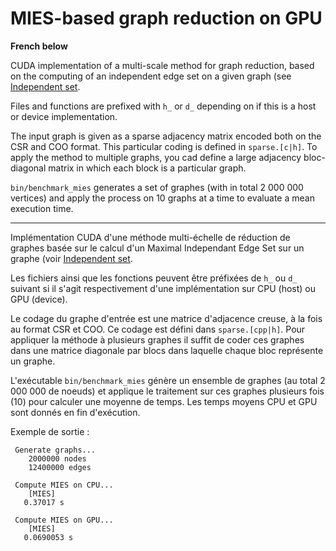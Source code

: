 
# MIES-based graph reduction on GPU

__French below__

CUDA implementation of a multi-scale method for graph reduction, based on the computing of an
independent edge set on a given graph (see [Independent set](https://en.wikipedia.org/wiki/Independent_set_(graph_theory)).

Files and functions are prefixed with `h_` or `d_` depending on if this is a host or device
implementation.

The input graph is given as a sparse adjacency matrix encoded both on the CSR and COO format.
This particular coding is defined in `sparse.[c|h]`. To apply the method to multiple graphs, you
cad define a large adjacency bloc-diagonal matrix in which each block is a particular graph.

`bin/benchmark_mies` generates a set of graphes (with in total 2 000 000 vertices) and apply
the process on 10 graphs at a time to evaluate a mean execution time.

----

Implémentation CUDA d'une méthode multi-échelle de réduction de graphes basée sur le calcul
d'un Maximal Independant Edge Set sur un graphe (voir [Independent set](https://en.wikipedia.org/wiki/Independent_set_(graph_theory)).

Les fichiers ainsi que les fonctions peuvent être préfixées de `h_` ou `d_` suivant si il
s'agit respectivement d'une implémentation sur CPU (host) ou GPU (device).

Le codage du graphe d'entrée est une matrice d'adjacence creuse, à la fois au format CSR et COO.
Ce codage est défini dans `sparse.[cpp|h]`. Pour appliquer la méthode à plusieurs graphes il suffit
de coder ces graphes dans une matrice diagonale par blocs dans laquelle chaque bloc représente
un graphe.

L'exécutable `bin/benchmark_mies` génère un ensemble de graphes (au total 2 000 000 de noeuds) et
applique le traitement sur ces graphes plusieurs fois (10) pour calculer une moyenne de temps.
Les temps moyens CPU et GPU sont donnés en fin d'exécution.

Exemple de sortie :

```
 Generate graphs...
    2000000 nodes
    12400000 edges

 Compute MIES on CPU...
    [MIES]
   0.37017 s

 Compute MIES on GPU...
    [MIES]
   0.0690053 s
```
